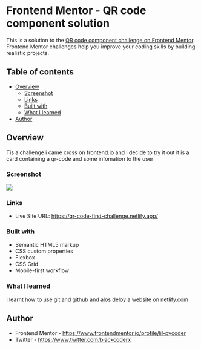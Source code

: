 # Frontend Mentor - QR code component solution

This is a solution to the [QR code component challenge on Frontend Mentor](https://www.frontendmentor.io/challenges/qr-code-component-iux_sIO_H). Frontend Mentor challenges help you improve your coding skills by building realistic projects. 

## Table of contents

- [Overview](#overview)
  - [Screenshot](#screenshot)
  - [Links](#links)
  - [Built with](#built-with)
  - [What I learned](#what-i-learned)
- [Author](#author)


## Overview
Tis a challenge i came cross on frontend.io and i decide to try it out
it is a card containing a qr-code and some infomation to the user

### Screenshot

![](./screenshot.jpg)


### Links
- Live Site URL: https://qr-code-first-challenge.netlify.app/


### Built with

- Semantic HTML5 markup
- CSS custom properties
- Flexbox
- CSS Grid
- Mobile-first workflow


### What I learned
i learnt how to use git and github and alos deloy a website on netlify.com


## Author
- Frontend Mentor - https://www.frontendmentor.io/profile/lil-pycoder
- Twitter - https://www.twitter.com/blackcoderx

